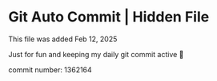 # Git Auto Commit | Hidden File

This file was added Feb 12, 2025

Just for fun and keeping my daily git commit active 🤪

commit number: 1362164
